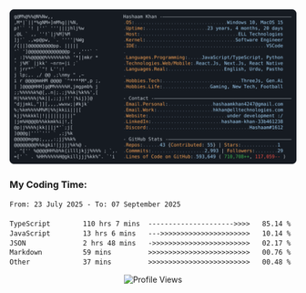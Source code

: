 <a href="https://github.com/HashaamKhan19/HashaamKhan19">
  <picture>
    <source media="(prefers-color-scheme: dark)" srcset="https://raw.githubusercontent.com/HashaamKhan19/HashaamKhan19/main/dark_mode.svg">
    <img alt="Hashaam Khan's GitHub Profile README" src="https://raw.githubusercontent.com/HashaamKhan19/HashaamKhan19/main/dark_mode.svg">
  </picture>
</a>

<h3>My Coding Time:</h1>
<!--START_SECTION:waka-->

```txt
From: 23 July 2025 - To: 07 September 2025

TypeScript        110 hrs 7 mins  --------------------->>>>   85.14 %
JavaScript        13 hrs 6 mins   --->>>>>>>>>>>>>>>>>>>>>>   10.14 %
JSON              2 hrs 48 mins   ->>>>>>>>>>>>>>>>>>>>>>>>   02.17 %
Markdown          59 mins         >>>>>>>>>>>>>>>>>>>>>>>>>   00.76 %
Other             37 mins         >>>>>>>>>>>>>>>>>>>>>>>>>   00.48 %
```

<!--END_SECTION:waka-->

<p align="center">
  <img src="https://komarev.com/ghpvc/?username=HashaamKhan19&color=grey&style=for-the-badge&abbreviated=true" alt="Profile Views"/>
</p>
